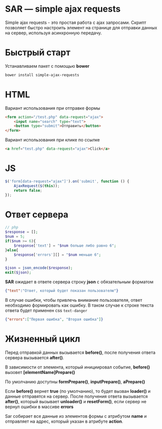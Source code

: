 # SAR &mdash; simple ajax requests
Simple ajax requests - это простая работа с ajax запросами.
Скрипт позволяет быстро настроить элемент на странице для отправки данных на сервер, используя асинхронную передачу.

# Быстрый старт
Устанавливаем пакет с помощью **bower**
```bash
bower install simple-ajax-requests
```

# HTML
Вариант использования при отправке формы
```html
<form action="/test.php" data-request="ajax">
    <input name="search" type="text">
    <button type="submit">Отправить</button>
</form>
```

Вариант использования при клике по ссылке
```html
<a href="test.php" data-request="ajax">Click</a>
```

# JS
```js
$('form[data-request="ajax"]').on('submit', function () {
    AjaxRequest($(this));
    return false;
});
```

# Ответ сервера
```php
// php
$response = [];
$num = 5;
if($num >= 6){
    $response['text'] = "$num больше либо равно 6";
}else{
    $response['errors'][] = "$num меньше 6";
}

$json = json_encode($response);
exit($json);
```

**SAR** ожидает в ответе сервера строку **json** с обязательным форматом
```json
{"text":"Ответ, который будет показан пользователю"}
```

В случае ошибки, чтобы привлечь внимание пользователя, ответ необходимо 
формировать как ошибку. В таком случае к строке текста ответа будет 
применен css ```text-danger```
```json
{"errors":["Первая ошибка", "Вторая ошибка"]}
```

# Жизненный цикл
Перед отправкой данных вызывается **before()**, после получения ответа
сервера вызывается **after()**.

В зависимости от элемента, который инициировал событие, **before()** вызовет
**[elementName]Prepare()**

По умолчанию доступны **formPrepare()**, **inputPrepare()**, **aPrepare()**

Если **before()** вернет **true** (по умолчанию), то будет вызван **loader()**
и данные отправятся на сервер. После получения ответа вызывается **after()**,
который вызывает **unloader()** и **resetForm()**, если сервер не вернул ошибки
в массиве **errors**

Sar собирает все данные из элементов формы с атрибутом **name** и
отправляет на адрес, который указан в атрибуте **action**.


```